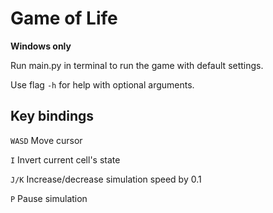 # Game of Life
**Windows only**

Run main.py in terminal to run the game with default settings.

Use flag `-h` for help with optional arguments.

## Key bindings
`WASD` Move cursor

`I` Invert current cell's state

`J/K` Increase/decrease simulation speed by 0.1

`P` Pause simulation
